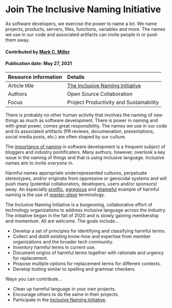# Join The Inclusive Naming Initiative
<!--deck text start-->
As software developers, we exercise the power to name a lot. We name projects, products, servers, files, functions, variables and more. The names we use in our code and associated artifacts can invite people in or push them away.
<!--deck text end-->

#### Contributed by [Mark C. Miller](https://github.com/markcmiller86 "Mark C. Miller GitHub Profile")
#### Publication date: May 27, 2021

Resource information | Details
:--- | :--- 
Article title  | [The Inclusive Naming Initiative](https://inclusivenaming.org)
Authors | Open Source Collaboration
Focus | Project Productivity and Sustainability

There is probably no other human activity that involves the naming of new things as much as software development.
There is power in naming and with great power, comes great responsibility.
The names we use in our code and its associated artifacts (PR reviews, documenation, presentations, social media posts, etc.) are often shaped by our culture.

The [importance of naming](https://carlalexander.ca/importance-naming-programming/) in software development is a frequent subject of bloggers and industry pontificaters.
Many authors, however, overlook a key issue in the naming of things and that is using inclusive language.
Inclusive names aim to invite *everyone* in.

Harmful names appropriate underrepresented cultures, perpetuate stereotypes, and/or originate from oppressive or genocidal systems and will push many (potential collaborators, developers, users and/or sponsors) away.
An especially [prolific](https://github.com/search?q=master+slave&type=code), [egregious](https://www.wired.com/story/tech-confronts-use-labels-master-slave/) and [shameful](https://www.washingtonpost.com/opinions/2020/06/12/tech-industry-has-an-ugly-master-slave-problem/) example of harmful naming is the use of [*master-slave*](https://en.wikipedia.org/wiki/Master/slave_(technology)) terminology.

The Inclusive Naming Initiative is a burgeoning, collaborative effort of technology organizations to address inclusive language across the industry.
The initiative began in the fall of 2020 and is slowly gaining membership and momentum.
All are welcome.
The goals include...

* Develop a set of principles for identifying and classifying harmful terms.
* Collect and distill existing know-how and expertise from member organizations and the broader tech community.
* Inventory harmful terms in current use.
* Document origins of harmful terms together with rationale and urgency for replacement.
* Propose multiple options for replacement terms for different contexts.
* Develop tooling similar to spelling and grammar checkers.

Ways you can contribute...

* Clean up harmful language in your own projects. 
* Encourage others to do the same in their projects. 
* Participate in the [Inclusive Naming Initiative](https://inclusivenaming.org/participate/).
